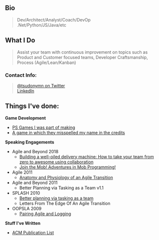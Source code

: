 ## Bio

> Dev/Architect/Analyst/Coach/DevOp  
> .Net/Python/JS/Java/etc   

## What I Do

> Assist your team with continuous improvement on topics such as Product and Customer focused teams, Developer Craftsmanship, Process (Agile/Lean/Kanban)   

### Contact Info:
> [@tsudonymn on Twitter](https://twitter.com/tsudonymn)   
> [LinkedIn](https://www.linkedin.com/in/chris-o-connor-2b4270/)

## Things I've done:  
**Game Development**
* [PS Games I was part of making](https://goo.gl/IJlAUm)  
* [A game in which they misspelled my name in the credits](https://goo.gl/rS1szx)  

**Speaking Engagements**
* Agile and Beyond 2018
   * [Building a well-oiled delivery machine:
How to take your team from zero to awesome using collaboration
](http://sched.co/Dxs1)
   * [Join the Mob! Adventures in Mob Programming!](http://sched.co/DxsL)
* Agile 2011
    * [Anatomy and Physiology of an Agile Transition](https://goo.gl/NdnFy0)
* Agile and Beyond 2011
    * Better Planning via Tasking as a Team v1.1
* SPLASH 2010
    * [Better planning via tasking as a team](https://goo.gl/lSTKdJ) 
    * Letters From The Edge Of An Agile Transition
* OOPSLA 2009
    * [Pairing Agile and Logging](https://goo.gl/Trqj6g)

**Stuff I've Written**
* [ACM Publication List](https://goo.gl/y3kYxt)
